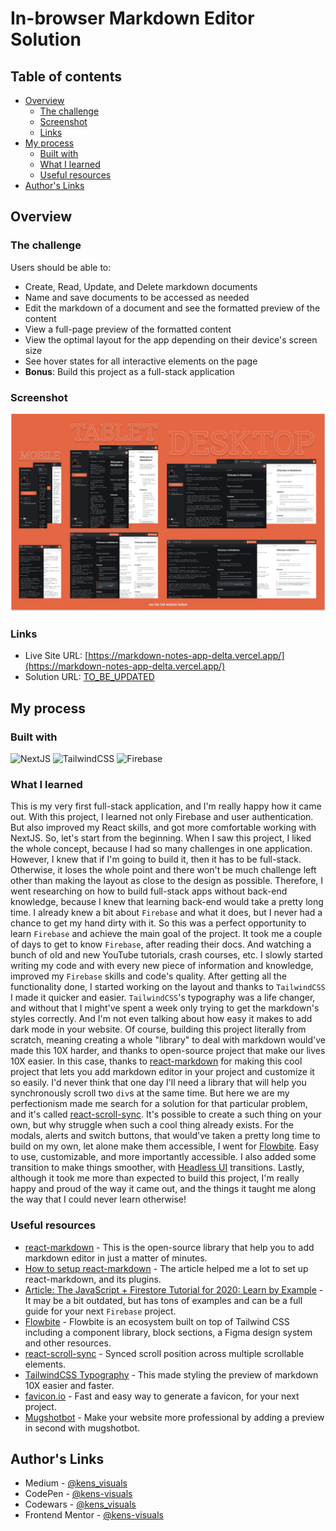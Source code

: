 # In-browser Markdown Editor Solution

## Table of contents

- [Overview](#overview)
  - [The challenge](#the-challenge)
  - [Screenshot](#screenshot)
  - [Links](#links)
- [My process](#my-process)
  - [Built with](#built-with)
  - [What I learned](#what-i-learned)
  - [Useful resources](#useful-resources)
- [Author's Links](#authors-links)

## Overview

### The challenge

Users should be able to:

- Create, Read, Update, and Delete markdown documents
- Name and save documents to be accessed as needed
- Edit the markdown of a document and see the formatted preview of the content
- View a full-page preview of the formatted content
- View the optimal layout for the app depending on their device's screen size
- See hover states for all interactive elements on the page
- **Bonus**: Build this project as a full-stack application

### Screenshot

![screenshot](./screenshot.png)

### Links

- Live Site URL: [https://markdown-notes-app-delta.vercel.app/](https://markdown-notes-app-delta.vercel.app/)
- Solution URL: [TO_BE_UPDATED](TO_BE_UPDATED)

## My process

### Built with

![NextJS](https://img.shields.io/badge/next.js-000000?style=for-the-badge&logo=nextdotjs&logoColor=white) ![TailwindCSS](https://img.shields.io/badge/Tailwind_CSS-38B2AC?style=for-the-badge&logo=tailwind-css&logoColor=white) ![Firebase](https://img.shields.io/badge/firebase-ffca28?style=for-the-badge&logo=firebase&logoColor=black)

### What I learned

This is my very first full-stack application, and I'm really happy how it came out. With this project, I learned not only Firebase and user authentication. But also improved my React skills, and got more comfortable working with NextJS. So, let's start from the beginning. When I saw this project, I liked the whole concept, because I had so many challenges in one application. However, I knew that if I'm going to build it, then it has to be full-stack. Otherwise, it loses the whole point and there won't be much challenge left other than making the layout as close to the design as possible. Therefore, I went researching on how to build full-stack apps without back-end knowledge, because I knew that learning back-end would take a pretty long time. I already knew a bit about `Firebase` and what it does, but I never had a chance to get my hand dirty with it. So this was a perfect opportunity to learn `Firebase` and achieve the main goal of the project. It took me a couple of days to get to know `Firebase`, after reading their docs. And watching a bunch of old and new YouTube tutorials, crash courses, etc. I slowly started writing my code and with every new piece of information and knowledge, improved my `Firebase` skills and code's quality. After getting all the functionality done, I started working on the layout and thanks to `TailwindCSS` I made it quicker and easier. `TailwindCSS`'s typography was a life changer, and without that I might've spent a week only trying to get the markdown's styles correctly. And I'm not even talking about how easy it makes to add dark mode in your website. Of course, building this project literally from scratch, meaning creating a whole "library" to deal with markdown would've made this 10X harder, and thanks to open-source project that make our lives 10X easier. In this case, thanks to [react-markdown](https://github.com/remarkjs/react-markdown#plugins) for making this cool project that lets you add markdown editor in your project and customize it so easily. I'd never think that one day I'll need a library that will help you synchronously scroll two `div`s at the same time. But here we are my perfectionism made me search for a solution for that particular problem, and it's called [react-scroll-sync](https://github.com/okonet/react-scroll-sync). It's possible to create a such thing on your own, but why struggle when such a cool thing already exists. For the modals, alerts and switch buttons, that would've taken a pretty long time to build on my own, let alone make them accessible, I went for [Flowbite](https://flowbite.com/). Easy to use, customizable, and more importantly accessible. I also added some transition to make things smoother, with [Headless UI](https://headlessui.com/) transitions. Lastly, although it took me more than expected to build this project, I'm really happy and proud of the way it came out, and the things it taught me along the way that I could never learn otherwise!

### Useful resources

- [react-markdown](https://github.com/remarkjs/react-markdown#plugins) - This is the open-source library that help you to add markdown editor in just a matter of minutes.
- [How to setup react-markdown](https://blog.logrocket.com/how-to-safely-render-markdown-using-react-markdown/) - The article helped me a lot to set up react-markdown, and its plugins.
- [Article: The JavaScript + Firestore Tutorial for 2020: Learn by Example](https://www.freecodecamp.org/news/the-firestore-tutorial-for-2020-learn-by-example/) - It may be a bit outdated, but has tons of examples and can be a full guide for your next `Firebase` project.
- [Flowbite](https://flowbite.com/) - Flowbite is an ecosystem built on top of Tailwind CSS including a component library, block sections, a Figma design system and other resources.
- [react-scroll-sync](https://github.com/okonet/react-scroll-sync) - Synced scroll position across multiple scrollable elements.
- [TailwindCSS Typography](https://tailwindcss.com/docs/typography-plugin) - This made styling the preview of markdown 10X easier and faster.
- [favicon.io](https://favicon.io/) - Fast and easy way to generate a favicon, for your next project.
- [Mugshotbot](https://mugshotbot.com/) - Make your website more professional by adding a preview in second with mugshotbot.

## Author's Links

- Medium - [@kens_visuals](https://medium.com/@kens_visuals)
- CodePen - [@kens-visuals](https://codepen.io/kens-visuals)
- Codewars - [@kens_visuals](https://www.codewars.com/users/kens_visuals)
- Frontend Mentor - [@kens-visuals](https://www.frontendmentor.io/profile/kens-visuals)
